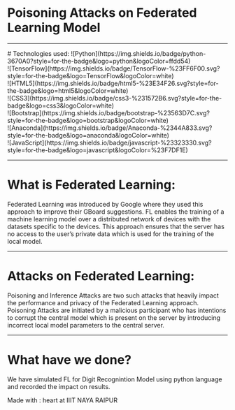 # Poisoning Attacks on Federated Learning Model
<hr />
# Technologies used:
![Python](https://img.shields.io/badge/python-3670A0?style=for-the-badge&logo=python&logoColor=ffdd54) <br />
![TensorFlow](https://img.shields.io/badge/TensorFlow-%23FF6F00.svg?style=for-the-badge&logo=TensorFlow&logoColor=white) <br />
![HTML5](https://img.shields.io/badge/html5-%23E34F26.svg?style=for-the-badge&logo=html5&logoColor=white) <br />
![CSS3](https://img.shields.io/badge/css3-%231572B6.svg?style=for-the-badge&logo=css3&logoColor=white) <br />
![Bootstrap](https://img.shields.io/badge/bootstrap-%23563D7C.svg?style=for-the-badge&logo=bootstrap&logoColor=white) <br />
![Anaconda](https://img.shields.io/badge/Anaconda-%2344A833.svg?style=for-the-badge&logo=anaconda&logoColor=white) <br />
![JavaScript](https://img.shields.io/badge/javascript-%23323330.svg?style=for-the-badge&logo=javascript&logoColor=%23F7DF1E) <hr />

# What is Federated Learning:
Federated Learning was introduced by Google where they used this approach to improve their GBoard suggestions.
FL enables the training of a machine learning model over a distributed network of devices with the datasets specific to the devices. This approach ensures that the server has no access to the user’s private data which is used for the training of the local model. <hr />

# Attacks on Federated Learning:
Poisoning and Inference Attacks are two such attacks that heavily impact the performance and privacy of the Federated Learning approach. Poisoning Attacks are initiated by a malicious participant who has intentions to corrupt the central model which is present on the server by introducing incorrect local model parameters to the central server. <hr />

# What have we done?
We have simulated FL for Digit Recognintion Model using python language and recorded the impact on results.

Made with : heart at IIIT NAYA RAIPUR

